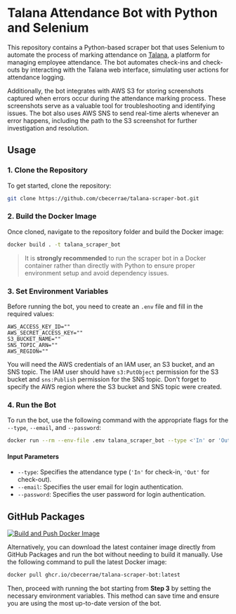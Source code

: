 # Talana Attendance Bot with Python and Selenium

This repository contains a Python-based scraper bot that uses Selenium to automate the process of marking attendance on [Talana](https://peru.talana.com/es/remuneraciones/), a platform for managing employee attendance. The bot automates check-ins and check-outs by interacting with the Talana web interface, simulating user actions for attendance logging.

Additionally, the bot integrates with AWS S3 for storing screenshots captured when errors occur during the attendance marking process. These screenshots serve as a valuable tool for troubleshooting and identifying issues. The bot also uses AWS SNS to send real-time alerts whenever an error happens, including the path to the S3 screenshot for further investigation and resolution.

## Usage

### 1. Clone the Repository

To get started, clone the repository:

```bash
git clone https://github.com/cbecerrae/talana-scraper-bot.git
```

### 2. Build the Docker Image

Once cloned, navigate to the repository folder and build the Docker image:

```bash
docker build . -t talana_scraper_bot
```

> It is **strongly recommended** to run the scraper bot in a Docker container rather than directly with Python to ensure proper environment setup and avoid dependency issues.

### 3. Set Environment Variables

Before running the bot, you need to create an `.env` file and fill in the required values:

```env
AWS_ACCESS_KEY_ID=""
AWS_SECRET_ACCESS_KEY=""
S3_BUCKET_NAME=""
SNS_TOPIC_ARN=""
AWS_REGION=""
```

You will need the AWS credentials of an IAM user, an S3 bucket, and an SNS topic. The IAM user should have `s3:PutObject` permission for the S3 bucket and `sns:Publish` permission for the SNS topic. Don't forget to specify the AWS region where the S3 bucket and SNS topic were created.

### 4. Run the Bot

To run the bot, use the following command with the appropriate flags for the `--type`, `--email`, and `--password`:

```bash
docker run --rm --env-file .env talana_scraper_bot --type <'In' or 'Out'> --email <user email> --password <user password>
```

#### Input Parameters

- `--type`: Specifies the attendance type (`'In'` for check-in, `'Out'` for check-out).
- `--email`: Specifies the user email for login authentication.
- `--password`: Specifies the user password for login authentication.

## GitHub Packages

[![Build and Push Docker Image](https://github.com/cbecerrae/talana-scraper-bot/actions/workflows/docker-build-and-push.yml/badge.svg)](https://github.com/cbecerrae/talana-scraper-bot/actions/workflows/docker-build-and-push.yml)

Alternatively, you can download the latest container image directly from GitHub Packages and run the bot without needing to build it manually. Use the following command to pull the latest Docker image:

```bash
docker pull ghcr.io/cbecerrae/talana-scraper-bot:latest
```

Then, proceed with running the bot starting from **Step 3** by setting the necessary environment variables. This method can save time and ensure you are using the most up-to-date version of the bot.